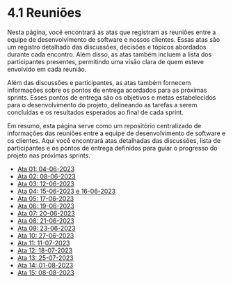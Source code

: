 # 4.1 Reuniões

Nesta página, você encontrará as atas que registram as reuniões entre a equipe de desenvolvimento de software e nossos clientes. Essas atas são um registro detalhado das discussões, decisões e tópicos abordados durante cada encontro. Além disso, as atas também incluem a lista dos participantes presentes, permitindo uma visão clara de quem esteve envolvido em cada reunião.

Além das discussões e participantes, as atas também fornecem informações sobre os pontos de entrega acordados para as próximas sprints. Esses pontos de entrega são os objetivos e metas estabelecidos para o desenvolvimento do projeto, delineando as tarefas a serem concluídas e os resultados esperados ao final de cada sprint.

Em resumo, esta página serve como um repositório centralizado de informações das reuniões entre a equipe de desenvolvimento de software e os clientes. Aqui você encontrará atas detalhadas das discussões, lista de participantes e os pontos de entrega definidos para guiar o progresso do projeto nas próximas sprints.

- [Ata 01: 04-06-2023](https://docs.google.com/document/d/1eh9ayDJUvlYruD0nlAP6lwsEQ2_XX2KGjzPqTDbfMKY/edit?usp=sharing)
- [Ata 02: 08-06-2023](https://docs.google.com/document/d/1EkaMxbGLnxatYoRL-bTcHPWb2NKSnkKPGaSHJXCgOZU/edit?usp=sharing)
- [Ata 03: 12-06-2023](https://docs.google.com/document/d/1KW0mvg3e_g0mTcsuIakc1d7ErvuEq4hZ9_BpoxdfHKs/edit?usp=sharing)
- [Ata 04: 15-06-2023 e 16-06-2023](https://docs.google.com/document/d/1CWM3oMtQYIVZUuik1XLoGnuH8945taNt8wncCRAe9RU/edit?usp=sharing)
- [Ata 05: 17-06-2023](https://docs.google.com/document/d/1pHxhQv7OuLunAYteSInY7sv0v7uTOupfKsosY3A67-0/edit?usp=sharing)
- [Ata 06: 19-06-2023](https://docs.google.com/document/d/1Y7nvqB4BKssAm-0sel3OAzUqF4pfvwFS3lVNApff_ew/edit?usp=sharing)
- [Ata 07: 20-06-2023](https://docs.google.com/document/d/14ZIb3yIG6kb0tQF9jJmvQvRMgFN7_lJ23guPwy5ohqU/edit?usp=sharing)
- [Ata 08: 21-06-2023](https://docs.google.com/document/d/1VD8Ir_C8a5uYLUTpSmvpOYYw5qM7rMNSn4oE_xIFgp4/edit?usp=sharing)
- [Ata 09: 23-06-2023](https://docs.google.com/document/d/12lzIsKb-IcP_TGSF40qczBYgbtbNe7JigDY7YoWvnLo/edit?usp=sharing)
- [Ata 10: 27-06-2023](https://docs.google.com/document/d/1t2qMhog9ZPlt14Dh5Ysf5Ar0ugI32lBdnUgqaNs_Epc/edit?usp=sharing)
- [Ata 11: 11-07-2023](https://docs.google.com/document/d/1CZ8xzJKW3PIiAeSzsmVIZ99F06TQIQdEBSqrqHuW2Zw/edit?usp=sharing)
- [Ata 12: 18-07-2023](https://docs.google.com/document/d/1UBAEG4WyMgnNJJbmVecYYNrVu5TIIAkooTgisZ3dhJ8/edit?usp=sharing)
- [Ata 13: 25-07-2023](https://docs.google.com/document/d/1uO9wgc2nAyfsO-weyzLbZ2G6BeSDYitSO3jmE32eXEs/edit?usp=sharing)
- [Ata 14: 01-08-2023](https://docs.google.com/document/d/1GyhFOj6LuGwyJrO_iQyzGhze47m_D_fp0z6BmOST1N8/edit?usp=sharing)
- [Ata 15: 08-08-2023](https://docs.google.com/document/d/1_Df7U5ljTE0WbwtDierRfKJaOJht-SMAsClx3wcqRQI/edit?usp=sharing)
